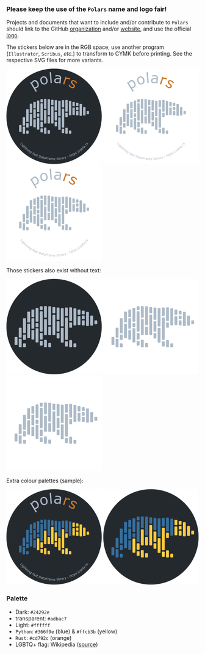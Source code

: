 ### Please keep the use of the `Polars` name and logo fair!

Projects and documents that want to include and/or contribute to `Polars` should link to
the GitHub [organization](https://github.com/pola-rs) and/or [website](https://pola.rs),
and use the official
[logo](https://github.com/carnarez/polars-static/tree/master/logos).

The stickers below are in the RGB space, use another program (`Illustrator`, `Scribus`,
_etc._) to transform to CYMK before printing. See the respective SVG files for more
variants.

![Polars sticker (dark)](/stickers/round-dark-text.png)
![Polars sticker (light)](/stickers/round-light-text.png)
![Polars sticker (transparent)](/stickers/round-transparent-text.png)

Those stickers also exist without text:

![Polars sticker (no text; dark)](/stickers/round-dark.png)
![Polars sticker (no text; light)](/stickers/round-light.png)
![Polars sticker (no text; transparent)](/stickers/round-transparent.png)

Extra colour palettes (sample):

![Polars sticker (Python, dark)](/stickers/round-dark-python-text.png)
![Polars sticker (no text; Python, dark)](/stickers/round-dark-python.png)

### Palette

* Dark: `#24292e`
* transparent: `#adbac7`
* Light: `#ffffff`
* `Python`: `#366f9e` (blue) & `#ffcb3b` (yellow)
* `Rust`: `#cd792c` (orange)
* LGBTQ+ flag: Wikipedia ([source](https://commons.wikimedia.org/wiki/File:LGBTQ%2B_rainbow_flag_Quasar_%22Progress%22_variant.svg))
